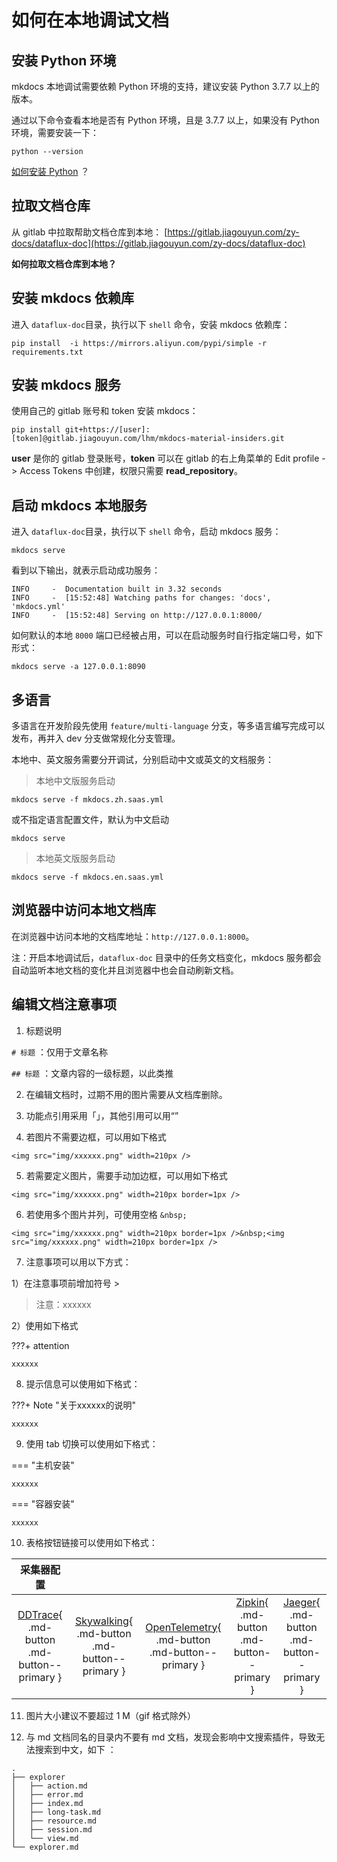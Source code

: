 # 如何在本地调试文档

## 安装 Python 环境

mkdocs 本地调试需要依赖 Python 环境的支持，建议安装 Python 3.7.7 以上的版本。

通过以下命令查看本地是否有 Python 环境，且是 3.7.7 以上，如果没有 Python 环境，需要安装一下：

```shell
python --version
```

[如何安装 Python](https://www.python.org/downloads/) ？

## 拉取文档仓库

从 gitlab 中拉取帮助文档仓库到本地： [https://gitlab.jiagouyun.com/zy-docs/dataflux-doc](https://gitlab.jiagouyun.com/zy-docs/dataflux-doc)

**如何拉取文档仓库到本地？**

## 安装 mkdocs 依赖库

进入 `dataflux-doc`目录，执行以下 `shell` 命令，安装 mkdocs 依赖库：

```shell
pip install  -i https://mirrors.aliyun.com/pypi/simple -r requirements.txt
```

## 安装 mkdocs 服务

使用自己的 gitlab 账号和 token 安装 mkdocs：

```shell
pip install git+https://[user]:[token]@gitlab.jiagouyun.com/lhm/mkdocs-material-insiders.git
```

**user** 是你的 gitlab 登录账号，**token** 可以在 gitlab 的右上角菜单的 Edit profile -> Access Tokens 中创建，权限只需要 **read_repository**。

## 启动 mkdocs 本地服务

进入 `dataflux-doc`目录，执行以下 `shell` 命令，启动 mkdocs 服务：

```shell
mkdocs serve
```

看到以下输出，就表示启动成功服务：

```shell
INFO     -  Documentation built in 3.32 seconds
INFO     -  [15:52:48] Watching paths for changes: 'docs', 'mkdocs.yml'
INFO     -  [15:52:48] Serving on http://127.0.0.1:8000/
```

如何默认的本地 `8000` 端口已经被占用，可以在启动服务时自行指定端口号，如下形式：

```shell
mkdocs serve -a 127.0.0.1:8090
```

## 多语言

多语言在开发阶段先使用 ```feature/multi-language```  分支，等多语言编写完成可以发布，再并入 dev 分支做常规化分支管理。

本地中、英文服务需要分开调试，分别启动中文或英文的文档服务：

> 本地中文版服务启动

```shell
mkdocs serve -f mkdocs.zh.saas.yml
```

或不指定语言配置文件，默认为中文启动

```shell
mkdocs serve
```

> 本地英文版服务启动

```shell
mkdocs serve -f mkdocs.en.saas.yml
```

## 浏览器中访问本地文档库

在浏览器中访问本地的文档库地址：`http://127.0.0.1:8000`。

注：开启本地调试后，`dataflux-doc` 目录中的任务文档变化，mkdocs 服务都会自动监听本地文档的变化并且浏览器中也会自动刷新文档。

## 编辑文档注意事项

1. 标题说明

`# 标题` ：仅用于文章名称

`## 标题` ：文章内容的一级标题，以此类推

2. 在编辑文档时，过期不用的图片需要从文档库删除。

3. 功能点引用采用「」，其他引用可以用“”

4. 若图片不需要边框，可以用如下格式

`<img src="img/xxxxxx.png" width=210px />`

5. 若需要定义图片，需要手动加边框，可以用如下格式

`<img src="img/xxxxxx.png" width=210px border=1px />`

6. 若使用多个图片并列，可使用空格 `&nbsp;`

`<img src="img/xxxxxx.png" width=210px border=1px />&nbsp;<img src="img/xxxxxx.png" width=210px border=1px />`

7. 注意事项可以用以下方式：

1）在注意事项前增加符号 >

> 注意：xxxxxx

2）使用如下格式

???+ attention

    xxxxxx

8. 提示信息可以使用如下格式：

???+ Note "关于xxxxxx的说明"

    xxxxxx

9. 使用 tab 切换可以使用如下格式：

=== "主机安装"

    xxxxxx

=== "容器安装"

    xxxxxx

10. 表格按钮链接可以使用如下格式：

| 采集器配置    |          |            |           |            |
| :---------: | :------: | :--------: | :--------: | :-------: |
| [DDTrace](zh/datakit/ddtrace.md){ .md-button .md-button--primary } | [Skywalking](zh/datakit/skywalking.md){ .md-button .md-button--primary } | [OpenTelemetry](zh/datakit/opentelemetry.md){ .md-button .md-button--primary } | [Zipkin](zh/datakit/zipkin.md){ .md-button .md-button--primary } | [Jaeger](zh/datakit/jaeger.md){ .md-button .md-button--primary } |

11. 图片大小建议不要超过 1 M（gif 格式除外）

12. 与 md 文档同名的目录内不要有 md 文档，发现会影响中文搜索插件，导致无法搜索到中文，如下 ：

```shell
.
├── explorer
│   ├── action.md
│   ├── error.md
│   ├── index.md
│   ├── long-task.md
│   ├── resource.md
│   ├── session.md
│   └── view.md
└── explorer.md
```
